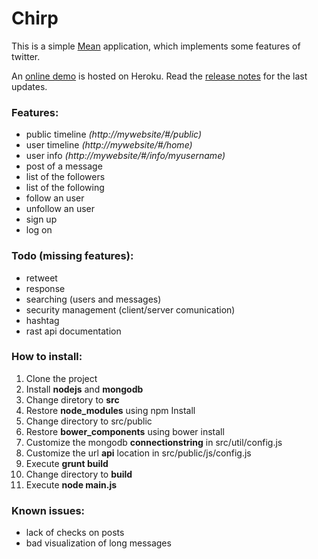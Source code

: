 # Chirp

This is a simple [Mean](https://en.wikipedia.org/wiki/MEAN_(software_bundle)) application, which implements some features of twitter.

An [online demo](http://chirp.dimotta.net) is hosted on Heroku.
Read the [release notes](https://github.com/antdimot/chirp/blob/master/Releasenotes.md)
for the last updates.

### Features:
- public timeline *(http://mywebsite/#/public)*
- user timeline   *(http://mywebsite/#/home)*
- user info       *(http://mywebsite/#/info/myusername)*
- post of a message
- list of the followers
- list of the following
- follow an user
- unfollow an user
- sign up
- log on

### Todo (missing features):
- retweet
- response
- searching (users and messages)
- security management (client/server comunication)
- hashtag
- rast api documentation

### How to install:
1. Clone the project
2. Install **nodejs** and **mongodb**
3. Change diretory to **src**
4. Restore **node_modules** using npm Install
5. Change directory to src/public
6. Restore **bower_components** using bower install
7. Customize the mongodb **connectionstring** in src/util/config.js
8. Customize the url **api** location in src/public/js/config.js
9. Execute **grunt build**
10. Change directory to **build**
11. Execute **node main.js**

### Known issues:
- lack of checks on posts
- bad visualization of long messages
